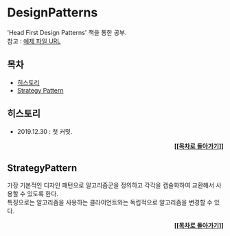 # DesignPatterns

'Head First Design Patterns' 책을 통한 공부.<br>
참고 : [예제 파일 URL](https://www.wickedlysmart.com/headfirstdesignpatterns)

## 목차
- [히스토리](##히스토리)
- [Strategy Pattern](##StrategyPattern)

## 히스토리
- 2019.12.30 : 첫 커밋.

<div align="right"><b><a href="#">[[목차로 돌아가기]]</a></b></div>

## StrategyPattern
가장 기본적인 디자인 패턴으로 알고리즘군을 정의하고 각각을 캡슐화하여 교환해서 사용할 수 있도록 한다.<br>
특징으로는 알고리즘을 사용하는 클라이언트와는 독립적으로 알고리즘을 변경할 수 있다.<br>

<div align="right"><b><a href="#">[[목차로 돌아가기]]</a></b><div>

